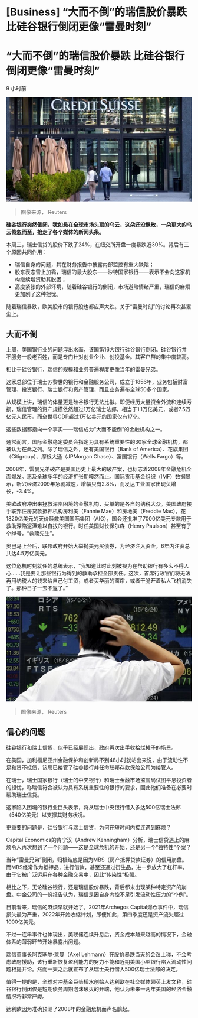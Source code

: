 # [Business] “大而不倒”的瑞信股价暴跌 比硅谷银行倒闭更像“雷曼时刻”

#  “大而不倒”的瑞信股价暴跌 比硅谷银行倒闭更像“雷曼时刻”

9 小时前

![Credit Suisse bank](_128991457_creditsuisse_reuters.jpg)

> 图像来源，  Reuters

**硅谷银行突然倒闭，犹如悬在全球市场头顶的乌云，这朵还没飘散，一朵更大的乌云倏忽而至，抢走了各个媒体的新闻头条。**

本周三，瑞士信贷的股价下跌了24%，在纽交所开盘一度暴跌近30%。背后有三个原因共同作用：

  * 瑞信自身的问题，其在财务报告中披露内部监控有重大缺陷； 
  * 股东表态雪上加霜，瑞信的最大股东——沙特国家银行——表示不会向这家机构继续增资助其脱困； 
  * 高度紧张的外部坏境，随着硅谷银行的倒闭，市场避险情绪严重，瑞信的麻烦更加剧了这种担忧。 

随着瑞信暴跌，欧美股市的银行股也都应声大跌。关于“雷曼时刻”的讨论再次甚嚣尘上。

##  大而不倒

上周，美国银行业的问题浮出水面，该国第16大银行硅谷银行倒闭。硅谷银行并不服务一般老百姓，而是专门针对创业企业、创投基金。其客户群的集中度较高。

相比于硅谷银行，瑞信的规模和业务普遍程度更像当年的雷曼兄弟。

这家总部位于瑞士苏黎世的银行和金融服务公司，成立于1856年，业务包括财富管理、投资银行、瑞士银行和资产管理，而且业务遍布全球50多个国家。

从规模上讲，瑞信的体量更是硅谷银行无法比拟。即便经历大量资金外流和连续亏损，瑞信管理的资产规模依然超过1万亿瑞士法郎，相当于1.1万亿美元，或者7.5万亿元人民币。而全世界GDP超过1万亿美元的国家仅有17个。

这些数据都指向一个事实——瑞信成为“大而不能倒”的金融机构之一。

通常而言，国际金融稳定委员会指定为具有系统重要性的30家全球金融机构，都被认为在此之列。除了瑞信之外，还有美国银行（Bank of America）、花旗集团（Citigroup）、摩根大通（JPMorgan Chase）、富国银行（Wells Fargo）等。

2008年，雷曼兄弟破产是美国历史上最大的破产案，也标志着2008年金融危机全面爆发。惠及全球多年的经济扩张期嘎然而止。国际货币基金组织（IMF）数据显示，新兴经济2009年急剧减速，增幅只有2.8%，而发达工业国家出现负增长，-3.4%。

美欧政府冲出来拯救深陷困境的金融机构，买单的是各自的纳税大众。美国政府接手联邦住房贷款抵押机构房利美（Fannie Mae）和房地美（Freddie Mac），花1820亿美元的天价赎救美国国际集团（AIG），国会还批准了7000亿美元专款用于救助深陷泥潭难以自拔的银行。时任美国财长保尔森（Henry Paulson）甚至有了个绰号，“救赎先生”。

奥巴马上台后，联邦政府开始大举抛美元买债券，为经济注入资金，6年内注资总共达4.5万亿美元。

这位危机时刻就任的总统表示，“我知道此时此刻被视为在帮助银行有多么不得人心……我是要让那些银行为得到的救助承担全部责任。这次，首席行政官们将无法再用纳税人的钱来给自己付工资，或者买华丽的窗帘，或者干脆开着私人飞机消失了。那种日子一去不返了。”

![A man looks at a stock quotation board outside a brokerage in Tokyo.](_129001178_b23c01414ea4f05725b2b52f067f1ebfe810f9d4.png)

> 图像来源，  Reuters

##  信心的问题

硅谷银行和瑞士信贷，似乎已经展现出，政府再次出手收拾烂摊子的场景。

在美国，加利福尼亚州金融保护和创新局不到48小时就站出来说，由于流动性不足和资不抵债，该局已接管了硅谷银行并任命联邦存款保险公司为接管人。

在瑞士，瑞士国家银行（瑞士的中央银行）和瑞士金融市场监管局试图平息投资者的担忧，称瑞信符合被认为具有系统重要性的银行的要求，因此他们准备在必要时帮助瑞士信贷。

这家陷入困境的银行业巨头表示，将从瑞士中央银行借入多达500亿瑞士法郎（540亿美元）以支撑其财务状况。

更重要的问题是，硅谷银行与瑞士信贷，为何在短时间内接连遇到麻烦？

Capital Economics的肯宁汉（Andrew Kenningham）分析，瑞士信贷遇上的麻烦令人再次想到了一个问题——这是全球危机的开始，还是另一个“独特性”个案？

当年“雷曼兄弟”倒闭，归根结底是因为MBS（房产抵押贷款证券）的信用崩盘。而MBS经常作为抵押品，进行借款，甚至还通过衍生品，进一步放大了杠杆率。由于它被广泛运用在各种金融交易中，因此“传染性”极强。

相比之下，无论硅谷银行，还是瑞信股价暴跌，背后都未出现某种特定资产的崩盘。中金公司的一份报告认为，瑞信是因自身内控不足引发流动性压力的“个例”。

目前看来，瑞信的麻烦早就开始了。2021年Archegos Capital爆仓事件中，瑞信损失最为严重，2022年开始收缩计划，即便如此，第四季度还是资产流失超过1000亿美元。

不过一连串事件也体现出，美联储连续升息后，资金成本越来越高的情况下，金融体系的薄弱环节开始暴露出问题。

瑞信董事长阿克塞尔·莱曼（Axel Lehmann）在股价暴跌当天的会议上称，不会考虑政府援助，该行重新恢复盈利能力的努力不能和近期美国小型银行陷入流动性问题相提并论。然而一天之后就宣布了从瑞士央行借入500亿瑞士法郎的决定。

值得一提的是，全球对冲基金巨头桥水创始人达利欧在社交媒体领英上发文称，硅谷银行倒闭仅是短期债务周期泡沫破灭的开端，他认为未来一两年美国的经济金融情况将非常严峻。

达利欧因为准确预测了2008年的金融危机而声名鹊起。


